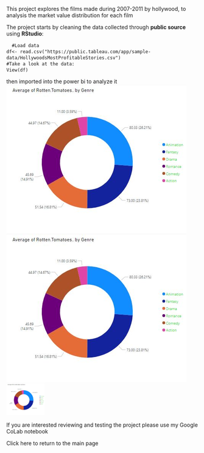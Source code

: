 This project explores the films made during 2007-2011 by hollywood, to analysis the market value distribution for each film

The project starts by cleaning the data collected through **public source** using **RStudio**:
```
  #Load data
df<- read.csv("https://public.tableau.com/app/sample-data/HollywoodsMostProfitableStories.csv")
#Take a look at the data: 
View(df)

```
then imported into the power bi to analyze it 
![the rortten.tomatoes per genre](../holly/hollyMap1.JPG)
<img src="../holly/hollyMap1.JPG" >
<img src="../holly/hollyMap1.JPG" alt="drawing" width="20%"/>

If you are interested reviewing and testing the project please use my Google CoLab notebook

Click here to return to the main page

